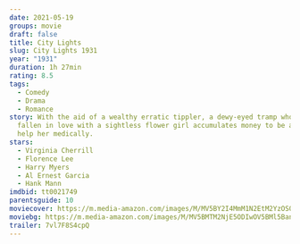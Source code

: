```yaml
---
date: 2021-05-19
groups: movie
draft: false
title: City Lights
slug: City Lights 1931
year: "1931"
duration: 1h 27min
rating: 8.5
tags:
  - Comedy
  - Drama
  - Romance
story: With the aid of a wealthy erratic tippler, a dewy-eyed tramp who has
  fallen in love with a sightless flower girl accumulates money to be able to
  help her medically.
stars:
  - Virginia Cherrill
  - Florence Lee
  - Harry Myers
  - Al Ernest Garcia
  - Hank Mann
imdbid: tt0021749
parentsguide: 10
moviecover: https://m.media-amazon.com/images/M/MV5BY2I4MmM1N2EtM2YzOS00OWUzLTkzYzctNDc5NDg2N2IyODJmXkEyXkFqcGdeQXVyNzkwMjQ5NzM@._V1_FMjpg_UX638_.jpg
moviebg: https://m.media-amazon.com/images/M/MV5BMTM2NjE5ODIwOV5BMl5BanBnXkFtZTcwMjEzMDMyNw@@._V1_FMjpg_UX1280_.jpg
trailer: 7vl7F8S4cpQ
---
```

